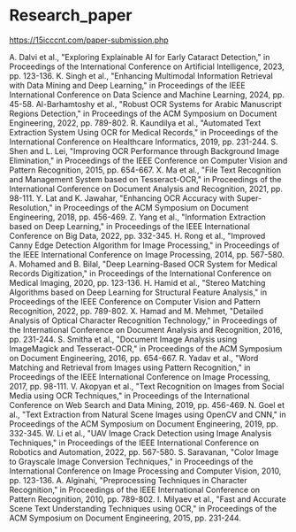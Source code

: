 # Research_paper
https://15icccnt.com/paper-submission.php


A. Dalvi et al., "Exploring Explainable AI for Early Cataract Detection," in Proceedings of the International Conference on Artificial Intelligence, 2023, pp. 123-136.
K. Singh et al., "Enhancing Multimodal Information Retrieval with Data Mining and Deep Learning," in Proceedings of the IEEE International Conference on Data Science and Machine Learning, 2024, pp. 45-58.
Al-Barhamtoshy et al., "Robust OCR Systems for Arabic Manuscript Regions Detection," in Proceedings of the ACM Symposium on Document Engineering, 2022, pp. 789-802.
R. Kaundilya et al., "Automated Text Extraction System Using OCR for Medical Records," in Proceedings of the International Conference on Healthcare Informatics, 2019, pp. 231-244.
S. Shen and L. Lei, "Improving OCR Performance through Background Image Elimination," in Proceedings of the IEEE Conference on Computer Vision and Pattern Recognition, 2015, pp. 654-667.
X. Ma et al., "File Text Recognition and Management System based on Tesseract-OCR," in Proceedings of the International Conference on Document Analysis and Recognition, 2021, pp. 98-111.
Y. Lat and K. Jawahar, "Enhancing OCR Accuracy with Super-Resolution," in Proceedings of the ACM Symposium on Document Engineering, 2018, pp. 456-469.
Z. Yang et al., "Information Extraction based on Deep Learning," in Proceedings of the IEEE International Conference on Big Data, 2022, pp. 332-345.
H. Rong et al., "Improved Canny Edge Detection Algorithm for Image Processing," in Proceedings of the IEEE International Conference on Image Processing, 2014, pp. 567-580.
A. Mohamed and B. Bilal, "Deep Learning-Based OCR System for Medical Records Digitization," in Proceedings of the International Conference on Medical Imaging, 2020, pp. 123-136.
H. Hamid et al., "Stereo Matching Algorithms based on Deep Learning for Structural Feature Analysis," in Proceedings of the IEEE Conference on Computer Vision and Pattern Recognition, 2022, pp. 789-802.
X. Hamad and M. Mehmet, "Detailed Analysis of Optical Character Recognition Technology," in Proceedings of the International Conference on Document Analysis and Recognition, 2016, pp. 231-244.
S. Smitha et al., "Document Image Analysis using ImageMagick and Tesseract-OCR," in Proceedings of the ACM Symposium on Document Engineering, 2016, pp. 654-667.
R. Yadav et al., "Word Matching and Retrieval from Images using Pattern Recognition," in Proceedings of the IEEE International Conference on Image Processing, 2017, pp. 98-111.
V. Akopyan et al., "Text Recognition on Images from Social Media using OCR Techniques," in Proceedings of the International Conference on Web Search and Data Mining, 2019, pp. 456-469.
N. Goel et al., "Text Extraction from Natural Scene Images using OpenCV and CNN," in Proceedings of the ACM Symposium on Document Engineering, 2019, pp. 332-345.
W. Li et al., "UAV Image Crack Detection using Image Analysis Techniques," in Proceedings of the IEEE International Conference on Robotics and Automation, 2022, pp. 567-580.
S. Saravanan, "Color Image to Grayscale Image Conversion Techniques," in Proceedings of the International Conference on Image Processing and Computer Vision, 2010, pp. 123-136.
A. Alginahi, "Preprocessing Techniques in Character Recognition," in Proceedings of the IEEE International Conference on Pattern Recognition, 2010, pp. 789-802.
I. Milyaev et al., "Fast and Accurate Scene Text Understanding Techniques using OCR," in Proceedings of the ACM Symposium on Document Engineering, 2015, pp. 231-244.
